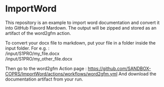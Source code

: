 # ImportWord
This repository is an example to import word documentation and convert it into GitHub Flavord Mardown. The output will be zipped and stored as an artifact of the word2gfm action.

To convert your docx file to markdown, put your file in a folder inside the input folder. For e.g. :  
/input/S1PRO/my_file.docx  
/input/S1PRO/my_other_file.docx

Then go to the word2gfm Action page : https://github.com/SANDBOX-COPRS/ImportWord/actions/workflows/word2gfm.yml 
And download the documentation artifact from your run.
